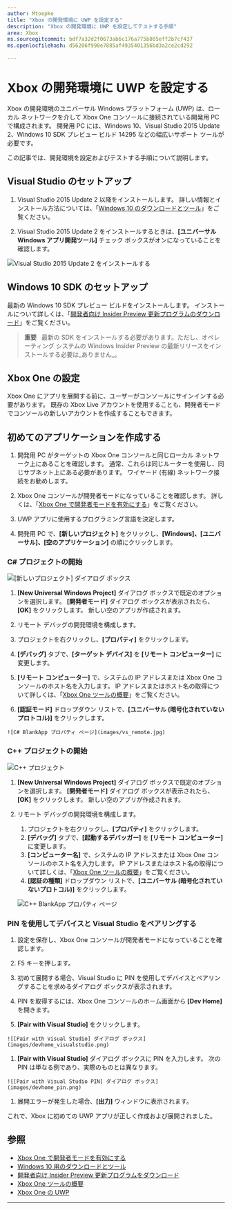 ```yaml
---
author: Mtoepke
title: "Xbox の開発環境に UWP を設定する"
description: "Xbox の開発環境に UWP を設定してテストする手順"
area: Xbox
ms.sourcegitcommit: bdf7a32d2f0673ab6c176a775b805eff2b7cf437
ms.openlocfilehash: d56206f990e7885af4935401356bd3a2ce2cd292

---
```


# Xbox の開発環境に UWP を設定する

Xbox の開発環境のユニバーサル Windows プラットフォーム (UWP) は、ローカル ネットワークを介して Xbox One コンソールに接続されている開発用 PC で構成されます。
開発用 PC には、Windows 10、Visual Studio 2015 Update 2、Windows 10 SDK プレビュー ビルド 14295 などの幅広いサポート ツールが必要です。


この記事では、開発環境を設定およびテストする手順について説明します。

## Visual Studio のセットアップ

1. Visual Studio 2015 Update 2 以降をインストールします。 詳しい情報とインストール方法については、「[Windows 10 のダウンロードとツール](https://dev.windows.com/downloads)」をご覧ください。

1. Visual Studio 2015 Update 2 をインストールするときは、**[ユニバーサル Windows アプリ開発ツール]** チェック ボックスがオンになっていることを確認します。

  ![Visual Studio 2015 Update 2 をインストールする](images/vs_install_tools.png)

## Windows 10 SDK のセットアップ

最新の Windows 10 SDK プレビュー ビルドをインストールします。 インストールについて詳しくは、「[開発者向け Insider Preview 更新プログラムのダウンロード](http://go.microsoft.com/fwlink/p/?LinkId=780552)」をご覧ください。

  > **重要**
            &nbsp;&nbsp;最新の SDK をインストールする必要があります。ただし、オペレーティング システムの Windows Insider Preview の最新リリースをインストールする必要は_ありません_。

## Xbox One の設定

Xbox One にアプリを展開する前に、ユーザーがコンソールにサインインする必要があります。 既存の Xbox Live アカウントを使用することも、開発者モードでコンソールの新しいアカウントを作成することもできます。 

## 初めてのアプリケーションを作成する

1. 開発用 PC がターゲットの Xbox One コンソールと同じローカル ネットワーク上にあることを確認します。 通常、これらは同じルーターを使用し、同じサブネット上にある必要があります。 ワイヤード (有線) ネットワーク接続をお勧めします。

1. Xbox One コンソールが開発者モードになっていることを確認します。  詳しくは、「[Xbox One で開発者モードを有効にする](devkit-activation.md)」をご覧ください。

1. UWP アプリに使用するプログラミング言語を決定します。

1. 開発用 PC で、**[新しいプロジェクト]** をクリックし、**[Windows]、[ユニバーサル]、[空のアプリケーション]** の順にクリックします。

### C# プロジェクトの開始

  ![[新しいプロジェクト] ダイアログ ボックス](images/vs_universal_blank.jpg)

1. **[New Universal Windows Project]** ダイアログ ボックスで既定のオプションを選択します。 **[開発者モード]** ダイアログ ボックスが表示されたら、**[OK]** をクリックします。 新しい空のアプリが作成されます。

1. リモート デバッグの開発環境を構成します。

  1. プロジェクトを右クリックし、**[プロパティ]** をクリックします。
  1. **[デバッグ]** タブで、**[ターゲット デバイス]** を **[リモート コンピューター]** に変更します。
  1. **[リモート コンピューター]** で、システムの IP アドレスまたは Xbox One コンソールのホスト名を入力します。 IP アドレスまたはホスト名の取得について詳しくは、「[Xbox One ツールの概要](introduction-to-xbox-tools.md)」をご覧ください。
  1. **[認証モード]** ドロップダウン リストで、**[ユニバーサル (暗号化されていないプロトコル)]** をクリックします。

    ![C# BlankApp プロパティ ページ](images/vs_remote.jpg)

### C++ プロジェクトの開始

  ![C++ プロジェクト](images/vs_universal_cpp_blank.jpg)

1. **[New Universal Windows Project]** ダイアログ ボックスで既定のオプションを選択します。 **[開発者モード]** ダイアログ ボックスが表示されたら、**[OK]** をクリックします。 新しい空のアプリが作成されます。

1. リモート デバッグの開発環境を構成します。

   1. プロジェクトを右クリックし、**[プロパティ]** をクリックします。
   1. **[デバッグ]** タブで、**[起動するデバッガー]** を **[リモート コンピューター]** に変更します。
   1. **[コンピューター名]** で、システムの IP アドレスまたは Xbox One コンソールのホスト名を入力します。 IP アドレスまたはホスト名の取得について詳しくは、「[Xbox One ツールの概要](introduction-to-xbox-tools.md)」をご覧ください。
   1. **[認証の種類]** ドロップダウン リストで、**[ユニバーサル (暗号化されていないプロトコル)]** をクリックします。

    ![C++ BlankApp プロパティ ページ](images/vs_remote_cpp.jpg)

### PIN を使用してデバイスと Visual Studio をペアリングする

1. 設定を保存し、Xbox One コンソールが開発者モードになっていることを確認します。

1. F5 キーを押します。

1. 初めて展開する場合、Visual Studio に PIN を使用してデバイスとペアリングすることを求めるダイアログ ボックスが表示されます。

  1. PIN を取得するには、Xbox One コンソールのホーム画面から **[Dev Home]** を開きます。
  1. **[Pair with Visual Studio]** をクリックします。

    ![[Pair with Visual Studio] ダイアログ ボックス](images/devhome_visualstudio.png)

  1. **[Pair with Visual Studio]** ダイアログ ボックスに PIN を入力します。 次の PIN は単なる例であり、実際のものとは異なります。

    ![[Pair with Visual Studio PIN] ダイアログ ボックス](images/devhome_pin.png)

  1. 展開エラーが発生した場合、**[出力]** ウィンドウに表示されます。

これで、Xbox に初めての UWP アプリが正しく作成および展開されました。



## 参照
- [Xbox One で開発者モードを有効にする](devkit-activation.md)  
- [Windows 10 用のダウンロードとツール](https://dev.windows.com/downloads)  
- [開発者向け Insider Preview 更新プログラムをダウンロード](http://go.microsoft.com/fwlink/?LinkId=780552)  
- [Xbox One ツールの概要](introduction-to-xbox-tools.md) 
- [Xbox One の UWP](index.md)

----



<!--HONumber=Jun16_HO4-->


